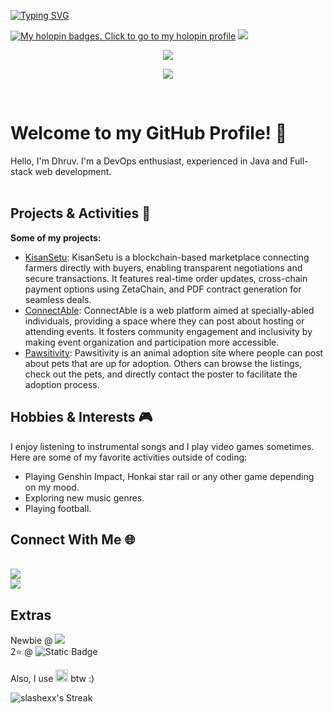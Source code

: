 <a href="https://git.io/typing-svg"><img src="https://readme-typing-svg.demolab.com?font=Fira+Code&weight=350&duration=3000&pause=1000&vCenter=true&random=true&width=300&height=40&lines=I'm+a+programmer;I'm+a+bathroom+singer;I'm+an+overthinker;I'm+a+Java+developer;I'm+a+gamer;I'm+a+DevOps+enthusiast;I'm+a+Web+Developer;I'm+a+gacha+addict;I'm+a+daydreamer;I'm+a+pluviophile;I'm+a+sleepyhead;I'm+an+arch+user+btw" alt="Typing SVG" /></a>

[![My holopin badges. Click to go to my holopin profile](https://holopin.me/slashex)](https://holopin.io/@slashex)
![](https://komarev.com/ghpvc/?username=slashexx)
<p align="center">
<!--   <a href="https://skillicons.dev"> -->
    <img src="https://skillicons.dev/icons?i=java,nextjs,ts,go,react,js,nodejs,express,html,css,bootstrap" />
<!--   </a> -->
</p>
<p align="center">
<!--   <a href="https://skillicons.dev"> -->
    <img src="https://skillicons.dev/icons?i=firebase,c,cpp,python,docker,git,github,linux,mysql" />
<!--   </a> -->
</p>
<br>

<h1><strong>Welcome to my GitHub Profile! 👋 </strong> </h1>
Hello, I'm Dhruv. I'm a DevOps enthusiast, experienced in Java and Full-stack web development.<br> <br>

<h2><strong>Projects & Activities 🚀 </strong></h2>

**Some of my projects:**
- [KisanSetu](https://kisansetu.onrender.com): KisanSetu is a blockchain-based marketplace connecting farmers directly with buyers, enabling transparent negotiations and secure transactions. It features real-time order updates, cross-chain payment options using ZetaChain, and PDF contract generation for seamless deals.
- [ConnectAble](https://connect-able.onrender.com): ConnectAble is a web platform aimed at specially-abled individuals, providing a space where they can post about hosting or attending events. It fosters community engagement and inclusivity by making event organization and participation more accessible.
- [Pawsitivity](https://pawsitivity.onrender.com): Pawsitivity is an animal adoption site where people can post about pets that are up for adoption. Others can browse the listings, check out the pets, and directly contact the poster to facilitate the adoption process.


<h2><strong>Hobbies & Interests 🎮 </strong></h2>
I enjoy listening to instrumental songs and I play video games sometimes. Here are some of my favorite activities outside of coding:
<ul> 
<li> Playing Genshin Impact, Honkai star rail or any other game depending on my mood.</li> 
<li> Exploring new music genres. </li>
<li> Playing football.</li>
</ul>

<h2><strong>Connect With Me 🌐 </strong></h2><br>
<a href="https://www.linkedin.com/in/dhruvpuri-slashex/"><img src="https://img.shields.io/badge/LinkedIn-0077B5?style=for-the-badge&logo=linkedin&logoColor=white" alttext="LinkedIn"></a> <br>
<a href="https://www.linkedin.com/in/dhruvpuri-slashex/"><img src="https://img.shields.io/badge/Gmail-D14836?style=for-the-badge&logo=gmail&logoColor=white" alttext="Email"></a>


<h2><strong>Extras</strong></h2> 
Newbie @ <img src="https://img.shields.io/badge/Codeforces-906-blue"> <br>
2⭐ @ <img alt="Static Badge" src="https://img.shields.io/badge/Codechef-1414-brown"><br>

Also, I use <img src="https://skillicons.dev/icons?i=arch" style="height:20px; width:auto"/> btw :)

![slashexx's Streak](https://github-readme-streak-stats.herokuapp.com/?user=slashexx&theme=midnight-purple&hide_border=false)
